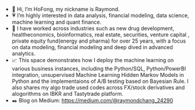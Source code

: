 - :raising_hand: Hi, I’m HoFong, my nickname is Raymond.
- :heartpulse: I’m highly interested in data analysis, financial modeling, data science, machine learning and quant finance. 
- :rocket: I have worked across industries such as new drug development, healtheconomics, bioinformatics, real estate, securities, venture capital , private equity fund(energy and pharma) for over 25 years, with a focus on data modeling, financial modeling and deep dived in advanced analytics.
- :chart_with_upwards_trend: This space demonstrates how I deploy the machine learning on various business instances, including the Python/SQL, Python/PowerBI integration, unsupervised Machine Learning  Hidden Markov Models in Python and the implementaions of A/B testing based on Bayesian Rule. I also shares my algo trade used codes across FX/stock derivatives and alogorithms on IBKR and Tastytrade platform.
- :black_nib: Blog on Medium:  https://medium.com/@raymondchang_24290

<!---
hofong428/hofong428 is a ✨ special ✨ repository because its `README.md` (this file) appears on your GitHub profile.
You can click the Preview link to take a look at your changes.
--->
